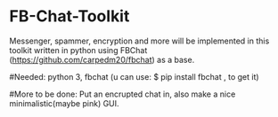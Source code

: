 # FB-Chat-Toolkit
Messenger, spammer, encryption and more will be implemented in this toolkit written in 
      python using FBChat (https://github.com/carpedm20/fbchat) as a base.
      
#Needed:
python 3, fbchat (u can use: $ pip install fbchat , to get it)
    
#More to be done:
Put an encrupted chat in, also make a nice minimalistic(maybe pink) GUI.

